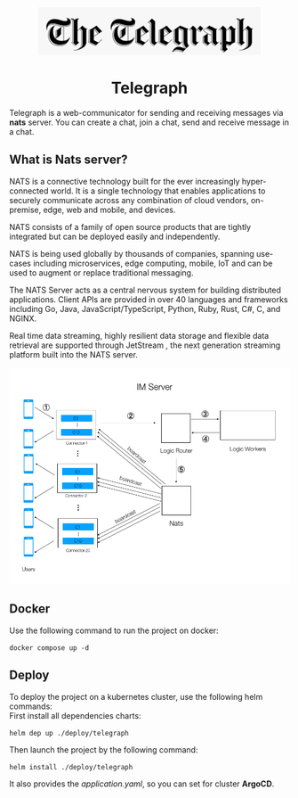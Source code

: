 <p align="center">
    <img src="assets/logo.png" width="400" alt="logo" />
</p>

<h1 align="center">
Telegraph
</h1>

Telegraph is a web-communicator for sending and receiving messages via **nats** server.
You can create a chat, join a chat, send and receive message in a chat.

## What is Nats server?
NATS is a connective technology built for the ever increasingly hyper-connected
world. It is a single technology that enables applications to securely communicate
across any combination of cloud vendors, 
on-premise, edge, web and mobile, and devices. 

NATS consists of a family of open source products that are tightly integrated but 
can be deployed easily and independently. 

NATS is being used globally by thousands of companies, spanning use-cases including microservices, edge computing, 
mobile, IoT and can be used to augment or replace traditional messaging.

The NATS Server acts as a central nervous system for building distributed applications. 
Client APIs are provided in over 40 languages and frameworks including Go, Java, 
JavaScript/TypeScript, Python, Ruby, Rust, C#, C, and NGINX. 

Real time data streaming, highly resilient data storage and flexible data retrieval are supported through 
JetStream , the next generation streaming platform built into the NATS server.

<img src="./assets/nats-schema.png" />

## Docker
Use the following command to run the project on docker:
```shell
docker compose up -d
```

## Deploy
To deploy the project on a kubernetes cluster, use the following helm commands:<br />
First install all dependencies charts:
```shell
helm dep up ./deploy/telegraph
```

Then launch the project by the following command:
```shell
helm install ./deploy/telegraph
```

It also provides the _application.yaml_, so you can set for
cluster **ArgoCD**.